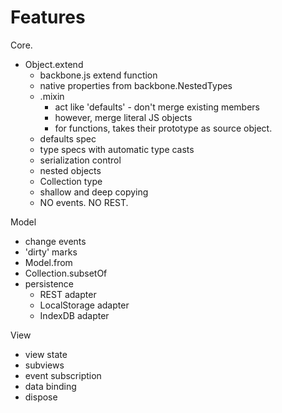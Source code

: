 Features
===========

Core.

- Object.extend
    - backbone.js extend function
    - native properties from backbone.NestedTypes
    - .mixin
        - act like 'defaults' - don't merge existing members
        - however, merge literal JS objects
        - for functions, takes their prototype as source object.
    - defaults spec
    - type specs with automatic type casts
    - serialization control
    - nested objects
    - Collection type
    - shallow and deep copying
    - NO events. NO REST.

Model
  - change events
  - 'dirty' marks
  - Model.from
  - Collection.subsetOf
  - persistence
    - REST adapter
    - LocalStorage adapter
    - IndexDB adapter

View
  - view state
  - subviews
  - event subscription
  - data binding
  - dispose
